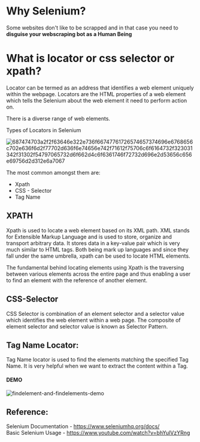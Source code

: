 # Why Selenium?
Some websites don't like to be scrapped and in that case you need to **disguise your webscraping bot as a Human Being**

# What is locator or css selector or xpath?

Locator can be termed as an address that identifies a web element uniquely within the webpage. Locators are the HTML properties of a web element which tells the Selenium about the web element it need to perform action on.

There is a diverse range of web elements. 

Types of Locators in Selenium

![687474703a2f2f63646e322e736f66747761726574657374696e6768656c702e636f6d2f77702d636f6e74656e742f71612f75706c6f6164732f323031342f31302f54797065732d6f662d4c6f6361746f72732d696e2d53656c656e69756d2d312e6a7067](https://user-images.githubusercontent.com/36659683/44990077-8c215d80-afad-11e8-8703-f0f1f5d7ab3d.jpg)

The most common amongst them are:
* Xpath
* CSS - Selector
* Tag Name

## XPATH

Xpath is used to locate a web element based on its XML path. XML stands for Extensible Markup Language and is used to store, organize and transport arbitrary data. It stores data in a key-value pair which is very much similar to HTML tags. Both being mark up languages and since they fall under the same umbrella, xpath can be used to locate HTML elements.

The fundamental behind locating elements using Xpath is the traversing between various elements across the entire page and thus enabling a user to find an element with the reference of another element.

## CSS-Selector

CSS Selector is combination of an element selector and a selector value which identifies the web element within a web page. The composite of element selector and selector value is known as Selector Pattern.

## Tag Name Locator:

Tag Name locator is used to find the elements matching the specified Tag Name. It is very helpful when we want to extract the content within a Tag.

#### DEMO
![findelement-and-findelements-demo](https://user-images.githubusercontent.com/36659683/44990638-436aa400-afaf-11e8-960b-8a4f92cb4841.gif)

## Reference:
Selenium Documentation - https://www.seleniumhq.org/docs/<br/>
Basic Selenium Usage - https://www.youtube.com/watch?v=bhYulVzYRng

